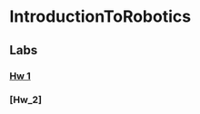 # IntroductionToRobotics
## Labs
### [Hw 1](https://github.com/marianeacsu/IntroductionToRobotics/tree/main/Lab1)
### [Hw_2]
